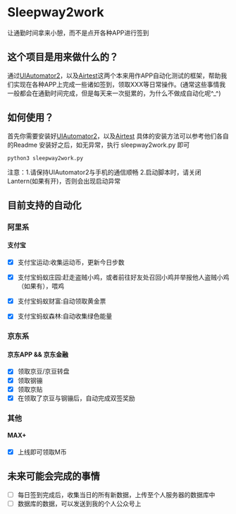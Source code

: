 # Sleepway2work
让通勤时间拿来小憩，而不是点开各种APP进行签到

## 这个项目是用来做什么的？
通过[UIAutomator2](https://github.com/openatx/uiautomator2)，以及[Airtest](https://github.com/AirtestProject/Airtest)这两个本来用作APP自动化测试的框架，帮助我们实现在各种APP上完成一些诸如签到，领取XXX等日常操作。(通常这些事情我一般都会在通勤时间完成，但是每天来一次挺累的，为什么不做成自动化呢^_^)

## 如何使用？
首先你需要安装好[UIAutomator2](https://github.com/openatx/uiautomator2)，以及[Airtest](https://github.com/AirtestProject/Airtest)
具体的安装方法可以参考他们各自的Readme
安装好之后，如无异常，执行 sleepway2work.py 即可
```shell
python3 sleepway2work.py
```
注意：1.请保持UIAutomator2与手机的通信顺畅
     2.启动脚本时，请关闭Lantern(如果有开)，否则会出现启动异常


## 目前支持的自动化

### 阿里系

#### 支付宝

- [x] 支付宝运动:收集运动币，更新今日步数
- [x] 支付宝蚂蚁庄园:赶走盗贼小鸡，或者前往好友处召回小鸡并举报他人盗贼小鸡（如果有），喂鸡
- [x] 支付宝蚂蚁财富:自动领取黄金票
- [x] 支付宝蚂蚁森林:自动收集绿色能量

 
### 京东系

#### 京东APP && 京东金融

- [x] 领取京豆/京豆转盘
- [x] 领取钢镚
- [x] 领取京贴
- [x] 在领取了京豆与钢镚后，自动完成双签奖励

### 其他

#### MAX+

- [x] 上线即可领取M币

## 未来可能会完成的事情
- [ ] 每日签到完成后，收集当日的所有新数据，上传至个人服务器的数据库中
- [ ] 数据库的数据，可以发送到我的个人公众号上
